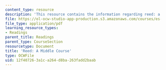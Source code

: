 ```yaml
---
content_type: resource
description: 'This resource contains the information regarding reed: a middle course.'
file: https://ol-ocw-studio-app-production.s3.amazonaws.com/courses/es-291-learning-seminar-experiments-in-education-spring-2003/12f407263a1ca264d8ba263fadd2baab_MITES_291S03_reed_mid.pdf
file_type: application/pdf
learning_resource_types:
- Readings
parent_title: Readings
parent_type: CourseSection
resourcetype: Document
title: 'Reed: A Middle Course'
type: OCWFile
uid: 12f40726-3a1c-a264-d8ba-263fadd2baab
---
```

